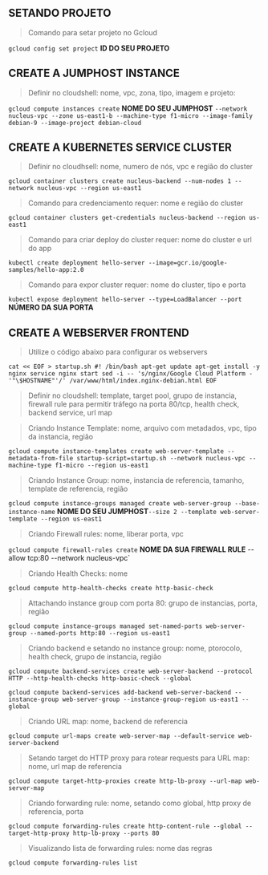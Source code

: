 ## SETANDO PROJETO ##
>Comando para setar projeto no Gcloud

`gcloud config set project` **ID DO SEU PROJETO**

## CREATE A JUMPHOST INSTANCE ##
>Definir no cloudshell: nome, vpc, zona, tipo, imagem e projeto:

`gcloud compute instances create` **NOME DO SEU JUMPHOST** `--network nucleus-vpc --zone us-east1-b --machine-type f1-micro --image-family debian-9 --image-project debian-cloud`

## CREATE A KUBERNETES SERVICE CLUSTER ##
>Definir no cloudhsell: nome, numero de nós, vpc e região do cluster

`gcloud container clusters create nucleus-backend --num-nodes 1 --network nucleus-vpc --region us-east1`
>Comando para credenciamento requer: nome e região do cluster

`gcloud container clusters get-credentials nucleus-backend --region us-east1`
>Comando para criar deploy do cluster requer: nome do cluster e url do app

`kubectl create deployment hello-server --image=gcr.io/google-samples/hello-app:2.0`
>Comando para expor cluster requer: nome do cluster, tipo e porta

`kubectl expose deployment hello-server --type=LoadBalancer --port` **NÚMERO DA SUA PORTA**

## CREATE A WEBSERVER FRONTEND ##
>Utilize o código abaixo para configurar os webservers

`cat << EOF > startup.sh
#! /bin/bash
apt-get update
apt-get install -y nginx
service nginx start
sed -i -- 's/nginx/Google Cloud Platform - '"\$HOSTNAME"'/' /var/www/html/index.nginx-debian.html
EOF`

>Definir no cloudshell: template, target pool, grupo de instancia, firewall rule para permitir tráfego na porta 80/tcp, health check, backend service, url map

>Criando Instance Template: nome, arquivo com metadados, vpc, tipo da instancia, região

`gcloud compute instance-templates create web-server-template --metadata-from-file startup-script=startup.sh --network nucleus-vpc --machine-type f1-micro --region us-east1`

>Criando Instance Group: nome, instancia de referencia, tamanho, template de referencia, região

`gcloud compute instance-groups managed create web-server-group --base-instance-name` **NOME DO SEU JUMPHOST**`--size 2 --template web-server-template --region us-east1`


>Criando Firewall rules: nome, liberar porta, vpc

`gcloud compute firewall-rules create` **NOME DA SUA FIREWALL RULE** --allow tcp:80 --network nucleus-vpc`

>Criando Health Checks: nome

`gcloud compute http-health-checks create http-basic-check`

>Attachando instance group com porta 80: grupo de instancias, porta, região

`gcloud compute instance-groups managed set-named-ports web-server-group --named-ports http:80 --region us-east1`

>Criando backend e setando no instance group: nome, ptorocolo, health check, grupo de instancia, região

`gcloud compute backend-services create web-server-backend --protocol HTTP --http-health-checks http-basic-check --global`

`gcloud compute backend-services add-backend web-server-backend --instance-group web-server-group --instance-group-region us-east1 --global`

>Criando URL map: nome, backend de referencia

`gcloud compute url-maps create web-server-map --default-service web-server-backend`

>Setando target do HTTP proxy para rotear requests para URL map: nome, url map de referencia

`gcloud compute target-http-proxies create http-lb-proxy --url-map web-server-map`

>Criando forwarding rule: nome, setando como global, http proxy de referencia, porta

`gcloud compute forwarding-rules create http-content-rule --global --target-http-proxy http-lb-proxy --ports 80`

>Visualizando lista de forwarding rules: nome das regras

`gcloud compute forwarding-rules list`
